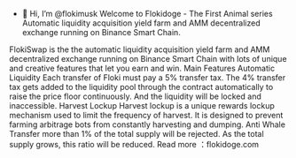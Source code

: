 - 👋 Hi, I’m @flokimusk
Welcome to Flokidoge - The First Animal series Automatic liquidity acquisition yield farm and AMM decentralized exchange running on Binance Smart Chain.

FlokiSwap is the the automatic liquidity acquisition yield farm and AMM decentralized exchange running on Binance Smart Chain with lots of unique and creative features that let you earn and win.
Main Features
Automatic Liquidity
Each transfer of Floki must pay a 5% transfer tax. The 4% transfer tax gets added to the liquidity pool through the contract automatically to raise the price floor continuously.  And the liquidity will be locked and inaccessible.
Harvest Lockup
Harvest lockup is a unique rewards lockup mechanism used to limit the frequency of harvest. It is designed to prevent farming arbitrage bots from constantly harvesting and dumping. 
Anti Whale
Transfer more than 1% of the total supply will be rejected. As the total supply grows, this ratio will be reduced.
Read more ：flokidoge.com
<!---
flokimusk/flokimusk is a ✨ special ✨ repository because its `README.md` (this file) appears on your GitHub profile.
You can click the Preview link to take a look at your changes.
--->
